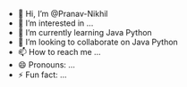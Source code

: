 - 👋 Hi, I’m @Pranav-Nikhil
- 👀 I’m interested in ...
- 🌱 I’m currently learning Java Python
- 💞️ I’m looking to collaborate on Java Python
- 📫 How to reach me ...
- 😄 Pronouns: ...
- ⚡ Fun fact: ...

<!---
Pranav-Nikhil/Pranav-Nikhil is a ✨ special ✨ repository because its `README.md` (this file) appears on your GitHub profile.
You can click the Preview link to take a look at your changes.
--->
